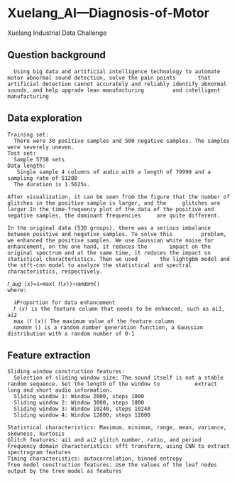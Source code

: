 # Xuelang_AI—Diagnosis-of-Motor
Xuelang Industrial Data Challenge
## Question background
      Using big data and artificial intelligence technology to automate motor abnormal sound detection, solve the pain points       that artificial detection cannot accurately and reliably identify abnormal sounds, and help upgrade lean manufacturing         and intelligent manufacturing
      
## Data exploration
    Training set:
      There were 30 positive samples and 500 negative samples. The samples were severely uneven.
    Test set:
      Sample 5738 sets
    Data length:
       Single sample 4 columns of audio with a length of 79999 and a sampling rate of 51200
      The duration is 1.5625s.

    After visualization, it can be seen from the figure that the number of glitches in the positive sample is larger, and the     glitches are larger.In the time-frequency plot of the data of the positive and negative samples, the dominant frequencies     are quite different.
     
    In the original data (530 groups), there was a serious imbalance between positive and negative samples. To solve this         problem, we enhanced the positive samples. We use Gaussian white noise for enhancement, on the one hand, it reduces the       impact on the original spectrum and at the same time, it reduces the impact on statistical characteristics. Then we used       the lightgbm model and the stft-cnn model to analyze the statistical and spectral characteristics, respectively.
     
    𝑓_𝑎𝑢𝑔 (𝑥)=𝜆∗max⁡( 𝑓(𝑥))∗𝑟𝑎𝑛𝑑𝑜𝑚()
    where:
     
      𝜆Proportion for data enhancement
      𝑓 (𝑥) is the feature column that needs to be enhanced, such as ai1, ai2
      max⁡ (𝑓 (𝑥)) The maximum value of the feature column
      𝑟𝑎𝑛𝑑𝑜𝑚 () is a random number generation function, a Gaussian distribution with a random number of 0-1
    
## Feature extraction
    Sliding window construction features:
      Selection of sliding window size: The sound itself is not a stable random sequence. Set the length of the window to           extract long and short audio information.
      Sliding window 1: Window 2000, steps 1000 
      Sliding window 2: Window 3000, steps 1000 
      Sliding window 3: Window 10240, steps 10240 
      Sliding window 4: Window 12800, steps 12800 
      
    Statistical characteristics: Maximum, minimum, range, mean, variance, skewness, kurtosis
    Glitch features: ai1 and ai2 glitch number, ratio, and period
    Frequency domain characteristics: sfft transform, using CNN to extract spectrogram features
    Timing characteristics: autocorrelation, binned entropy
    Tree model construction features: Use the values of the leaf nodes output by the tree model as features
    
